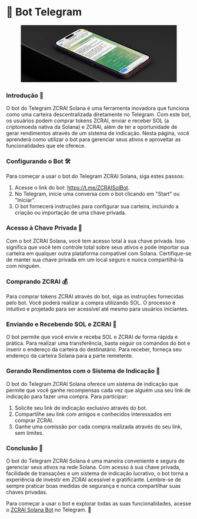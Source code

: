 # 🤖 Bot Telegram

<figure><img src="../../../.gitbook/assets/display_mockup_and_two_purple_phone_14_pro.png" alt=""><figcaption></figcaption></figure>

### Introdução 🌟

O bot do Telegram ZCRAI Solana é uma ferramenta inovadora que funciona como uma carteira descentralizada diretamente no Telegram. Com este bot, os usuários podem comprar tokens ZCRAI, enviar e receber SOL (a criptomoeda nativa da Solana) e ZCRAI, além de ter a oportunidade de gerar rendimentos através de um sistema de indicação. Nesta página, você aprenderá como utilizar o bot para gerenciar seus ativos e aproveitar as funcionalidades que ele oferece.

### Configurando o Bot 🛠️

Para começar a usar o bot do Telegram ZCRAI Solana, siga estes passos:

1. Acesse o link do bot: https://t.me/ZCRAISolBot.
2. No Telegram, inicie uma conversa com o bot clicando em "Start" ou "Iniciar".
3. O bot fornecerá instruções para configurar sua carteira, incluindo a criação ou importação de uma chave privada.

### Acesso à Chave Privada 🔐

Com o bot ZCRAI Solana, você tem acesso total à sua chave privada. Isso significa que você tem controle total sobre seus ativos e pode importar sua carteira em qualquer outra plataforma compatível com Solana. Certifique-se de manter sua chave privada em um local seguro e nunca compartilhá-la com ninguém.

### Comprando ZCRAI 💰

Para comprar tokens ZCRAI através do bot, siga as instruções fornecidas pelo bot. Você poderá realizar a compra utilizando SOL. O processo é intuitivo e projetado para ser acessível até mesmo para usuários iniciantes.

### Enviando e Recebendo SOL e ZCRAI 💸

O bot permite que você envie e receba SOL e ZCRAI de forma rápida e prática. Para realizar uma transferência, basta seguir os comandos do bot e inserir o endereço da carteira do destinatário. Para receber, forneça seu endereço da carteira Solana para a parte remetente.

### Gerando Rendimentos com o Sistema de Indicação 🤑

O bot do Telegram ZCRAI Solana oferece um sistema de indicação que permite que você ganhe recompensas cada vez que alguém usa seu link de indicação para fazer uma compra. Para participar:

1. Solicite seu link de indicação exclusivo através do bot.
2. Compartilhe seu link com amigos e conhecidos interessados em comprar ZCRAI.
3. Ganhe uma comissão por cada compra realizada através do seu link, sem limites.

### Conclusão 🎉

O bot do Telegram ZCRAI Solana é uma maneira conveniente e segura de gerenciar seus ativos na rede Solana. Com acesso à sua chave privada, facilidade de transações e um sistema de indicação lucrativo, o bot torna a experiência de investir em ZCRAI acessível e gratificante. Lembre-se de sempre praticar boas medidas de segurança e nunca compartilhar suas chaves privadas.

Para começar a usar o bot e explorar todas as suas funcionalidades, acesse o [ZCRAI Solana Bot](https://t.me/ZCRAISolBot) no Telegram. 🚀
